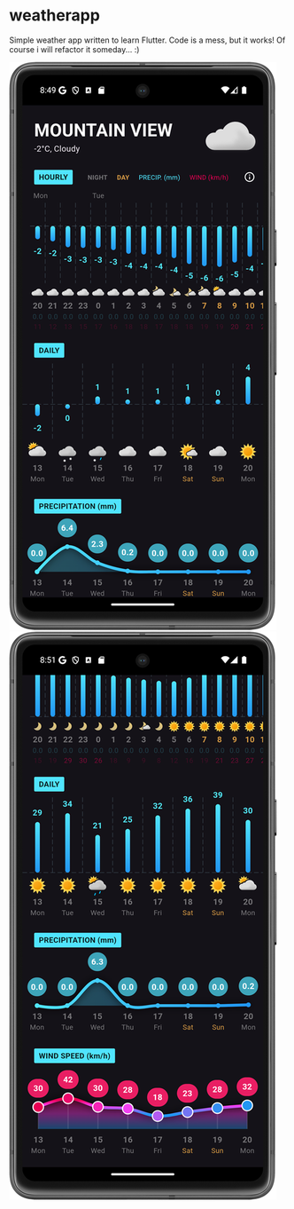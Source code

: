 # weatherapp

Simple weather app written to learn Flutter. Code is a mess, but it works! Of course i will refactor it someday... :)

![WeatherApp](Screenshot.png) ![WeatherApp](Screenshot2.png)